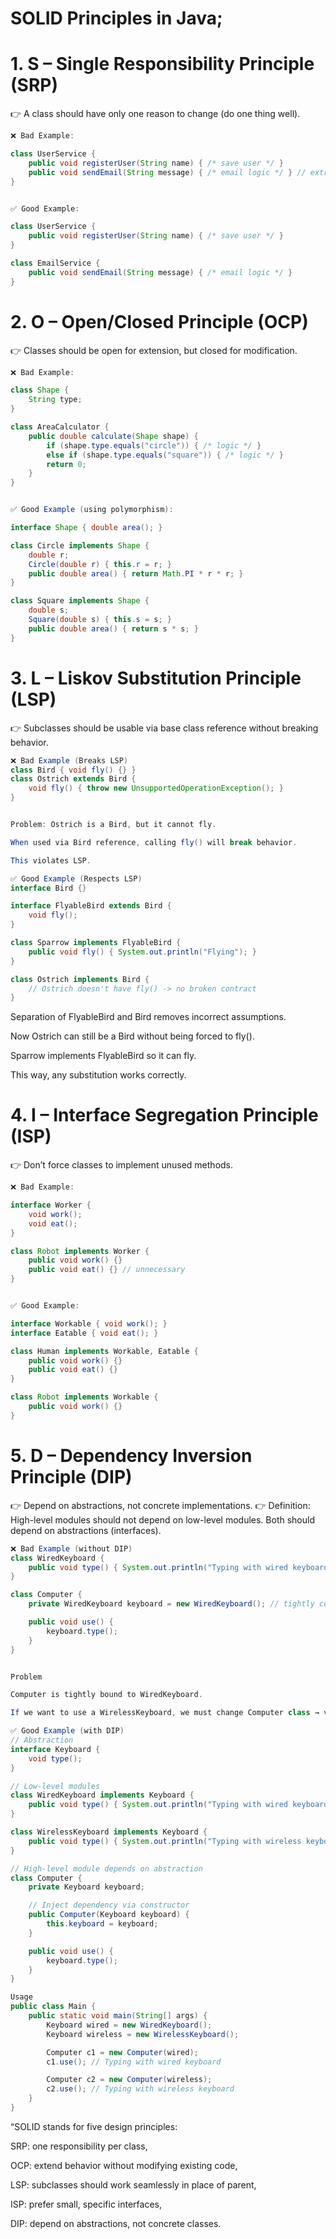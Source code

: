 SOLID Principles in Java;
============================================
# 1. S – Single Responsibility Principle (SRP)

👉 A class should have only one reason to change (do one thing well).
```java 
❌ Bad Example:

class UserService {
    public void registerUser(String name) { /* save user */ }
    public void sendEmail(String message) { /* email logic */ } // extra responsibility
}


✅ Good Example:

class UserService {
    public void registerUser(String name) { /* save user */ }
}

class EmailService {
    public void sendEmail(String message) { /* email logic */ }
}
```
# 2. O – Open/Closed Principle (OCP)

👉 Classes should be open for extension, but closed for modification.
```java
❌ Bad Example:

class Shape {
    String type;
}

class AreaCalculator {
    public double calculate(Shape shape) {
        if (shape.type.equals("circle")) { /* logic */ }
        else if (shape.type.equals("square")) { /* logic */ }
        return 0;
    }
}


✅ Good Example (using polymorphism):

interface Shape { double area(); }

class Circle implements Shape {
    double r;
    Circle(double r) { this.r = r; }
    public double area() { return Math.PI * r * r; }
}

class Square implements Shape {
    double s;
    Square(double s) { this.s = s; }
    public double area() { return s * s; }
}
```
# 3. L – Liskov Substitution Principle (LSP)

👉 Subclasses should be usable via base class reference without breaking behavior.
```java
❌ Bad Example (Breaks LSP)
class Bird { void fly() {} }
class Ostrich extends Bird { 
    void fly() { throw new UnsupportedOperationException(); } 
}


Problem: Ostrich is a Bird, but it cannot fly.

When used via Bird reference, calling fly() will break behavior.

This violates LSP.

✅ Good Example (Respects LSP)
interface Bird {}

interface FlyableBird extends Bird {
    void fly();
}

class Sparrow implements FlyableBird {
    public void fly() { System.out.println("Flying"); }
}

class Ostrich implements Bird {
    // Ostrich doesn't have fly() -> no broken contract
}


```


Separation of FlyableBird and Bird removes incorrect assumptions.

Now Ostrich can still be a Bird without being forced to fly().

Sparrow implements FlyableBird so it can fly.

This way, any substitution works correctly.

# 4. I – Interface Segregation Principle (ISP)

👉 Don’t force classes to implement unused methods.
```java
❌ Bad Example:

interface Worker {
    void work();
    void eat();
}

class Robot implements Worker {
    public void work() {}
    public void eat() {} // unnecessary
}


✅ Good Example:

interface Workable { void work(); }
interface Eatable { void eat(); }

class Human implements Workable, Eatable {
    public void work() {}
    public void eat() {}
}

class Robot implements Workable {
    public void work() {}
}
```
# 5. D – Dependency Inversion Principle (DIP)

👉 Depend on abstractions, not concrete implementations.
👉 Definition:
High-level modules should not depend on low-level modules.
Both should depend on abstractions (interfaces).
```java
❌ Bad Example (without DIP)
class WiredKeyboard {
    public void type() { System.out.println("Typing with wired keyboard"); }
}

class Computer {
    private WiredKeyboard keyboard = new WiredKeyboard(); // tightly coupled

    public void use() {
        keyboard.type();
    }
}


Problem

Computer is tightly bound to WiredKeyboard.

If we want to use a WirelessKeyboard, we must change Computer class → violates DIP.

✅ Good Example (with DIP)
// Abstraction
interface Keyboard {
    void type();
}

// Low-level modules
class WiredKeyboard implements Keyboard {
    public void type() { System.out.println("Typing with wired keyboard"); }
}

class WirelessKeyboard implements Keyboard {
    public void type() { System.out.println("Typing with wireless keyboard"); }
}

// High-level module depends on abstraction
class Computer {
    private Keyboard keyboard;

    // Inject dependency via constructor
    public Computer(Keyboard keyboard) {
        this.keyboard = keyboard;
    }

    public void use() {
        keyboard.type();
    }
}

Usage
public class Main {
    public static void main(String[] args) {
        Keyboard wired = new WiredKeyboard();
        Keyboard wireless = new WirelessKeyboard();

        Computer c1 = new Computer(wired);
        c1.use(); // Typing with wired keyboard

        Computer c2 = new Computer(wireless);
        c2.use(); // Typing with wireless keyboard
    }
}

```
“SOLID stands for five design principles:

SRP: one responsibility per class,

OCP: extend behavior without modifying existing code,

LSP: subclasses should work seamlessly in place of parent,

ISP: prefer small, specific interfaces,

DIP: depend on abstractions, not concrete classes.
